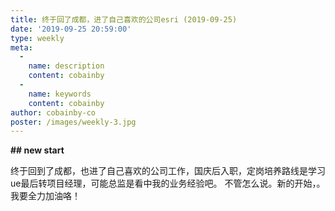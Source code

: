```yaml
---
title: 终于回了成都，进了自己喜欢的公司esri (2019-09-25)
date: '2019-09-25 20:59:00'
type: weekly
meta:
  -
    name: description
    content: cobainby
  -
    name: keywords
    content: cobainby
author: cobainby-co
poster: /images/weekly-3.jpg
---
```


**## new start**

终于回到了成都，也进了自己喜欢的公司工作，国庆后入职，定岗培养路线是学习ue最后转项目经理，可能总监是看中我的业务经验吧。
不管怎么说。新的开始，。
我要全力加油咯！


